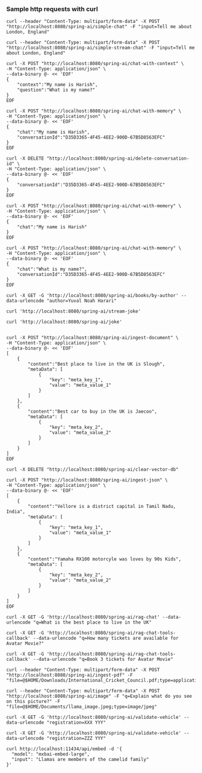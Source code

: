 ### Sample http requests with curl

    curl --header "Content-Type: multipart/form-data" -X POST "http://localhost:8080/spring-ai/simple-chat" -F "input=Tell me about London, England"
    
    curl --header "Content-Type: multipart/form-data" -X POST "http://localhost:8080/spring-ai/simple-stream-chat" -F "input=Tell me about London, England"

```
curl -X POST "http://localhost:8080/spring-ai/chat-with-context" \
-H "Content-Type: application/json" \
--data-binary @- << 'EOF'
{
    "context":"My name is Harish",
    "question":"What is my name?" 
}
EOF
```

```
curl -X POST "http://localhost:8080/spring-ai/chat-with-memory" \
-H "Content-Type: application/json" \
--data-binary @- << 'EOF'
{
    "chat":"My name is Harish",
    "conversationId":"D35D3365-4F45-4EE2-900D-67B5D8563EFC" 
}
EOF
```

```
curl -X DELETE "http://localhost:8080/spring-ai/delete-conversation-id" \
-H "Content-Type: application/json" \
--data-binary @- << 'EOF'
{
    "conversationId":"D35D3365-4F45-4EE2-900D-67B5D8563EFC" 
}
EOF
```

```
curl -X POST "http://localhost:8080/spring-ai/chat-with-memory" \
-H "Content-Type: application/json" \
--data-binary @- << 'EOF'
{
    "chat":"My name is Harish"
}
EOF
```

```
curl -X POST "http://localhost:8080/spring-ai/chat-with-memory" \
-H "Content-Type: application/json" \
--data-binary @- << 'EOF'
{
    "chat":"What is my name?",
    "conversationId":"D35D3365-4F45-4EE2-900D-67B5D8563EFC" 
}
EOF
```

    curl -X GET -G 'http://localhost:8080/spring-ai/books/by-author' --data-urlencode "author=Yuval Noah Harari"

    curl 'http://localhost:8080/spring-ai/stream-joke'

    curl 'http://localhost:8080/spring-ai/joke'

```

curl -X POST "http://localhost:8080/spring-ai/ingest-document" \
-H "Content-Type: application/json" \
--data-binary @- << 'EOF'
[
    {
        "content":"Best place to live in the UK is Slough",
        "metaData": [
            {
                "key": "meta_key_1",
                "value": "meta_value_1"
            }
        ] 
    },
    {
        "content":"Best car to buy in the UK is Jaecoo",
        "metaData": [
            {
                "key": "meta_key_2",
                "value": "meta_value_2"
            }
        ] 
    }
]
EOF

```

    curl -X DELETE "http://localhost:8080/spring-ai/clear-vector-db"

```
curl -X POST "http://localhost:8080/spring-ai/ingest-json" \
-H "Content-Type: application/json" \
--data-binary @- << 'EOF'
[
    {
        "content":"Vellore is a district capital in Tamil Nadu, India",
        "metaData": [
            {
                "key": "meta_key_1",
                "value": "meta_value_1"
            }
        ] 
    },
    {
        "content":"Yamaha RX100 motorcyle was loves by 90s Kids",
        "metaData": [
            {
                "key": "meta_key_2",
                "value": "meta_value_2"
            }
        ] 
    }
]
EOF
```

    curl -X GET -G 'http://localhost:8080/spring-ai/rag-chat' --data-urlencode "q=What is the best place to live in the UK"

    curl -X GET -G 'http://localhost:8080/spring-ai/rag-chat-tools-callback' --data-urlencode "q=How many tickets are available for Avatar Movie?"
    
    curl -X GET -G 'http://localhost:8080/spring-ai/rag-chat-tools-callback' --data-urlencode "q=Book 3 tickets for Avatar Movie"

    curl --header "Content-Type: multipart/form-data" -X POST "http://localhost:8080/spring-ai/ingest-pdf" -F "file=@$HOME/Downloads/International_Cricket_Council.pdf;type=application/pdf"

    curl --header "Content-Type: multipart/form-data" -X POST "http://localhost:8080/spring-ai/image" -F "q=Explain what do you see on this picture?" -F "file=@$HOME/Documents/llama_image.jpeg;type=image/jpeg"

    curl -X GET -G 'http://localhost:8080/spring-ai/validate-vehicle' --data-urlencode "registration=XXX YYY"

    curl -X GET -G 'http://localhost:8080/spring-ai/validate-vehicle' --data-urlencode "registration=ZZZ YYY"

```
curl http://localhost:11434/api/embed -d '{
  "model": "mxbai-embed-large",
  "input": "Llamas are members of the camelid family"
}'
```